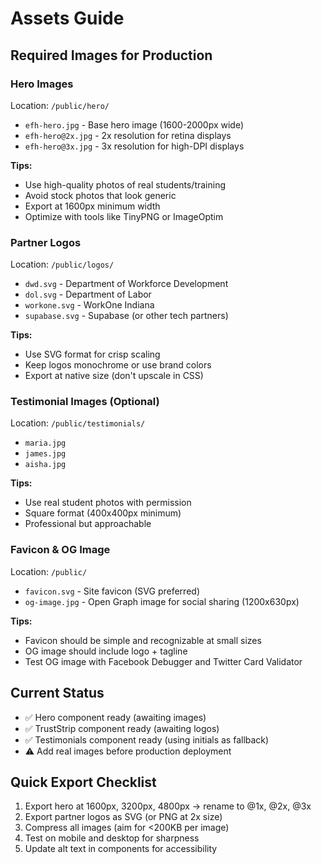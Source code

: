 # Assets Guide

## Required Images for Production

### Hero Images

Location: `/public/hero/`

- `efh-hero.jpg` - Base hero image (1600-2000px wide)
- `efh-hero@2x.jpg` - 2x resolution for retina displays
- `efh-hero@3x.jpg` - 3x resolution for high-DPI displays

**Tips:**

- Use high-quality photos of real students/training
- Avoid stock photos that look generic
- Export at 1600px minimum width
- Optimize with tools like TinyPNG or ImageOptim

### Partner Logos

Location: `/public/logos/`

- `dwd.svg` - Department of Workforce Development
- `dol.svg` - Department of Labor
- `workone.svg` - WorkOne Indiana
- `supabase.svg` - Supabase (or other tech partners)

**Tips:**

- Use SVG format for crisp scaling
- Keep logos monochrome or use brand colors
- Export at native size (don't upscale in CSS)

### Testimonial Images (Optional)

Location: `/public/testimonials/`

- `maria.jpg`
- `james.jpg`
- `aisha.jpg`

**Tips:**

- Use real student photos with permission
- Square format (400x400px minimum)
- Professional but approachable

### Favicon & OG Image

Location: `/public/`

- `favicon.svg` - Site favicon (SVG preferred)
- `og-image.jpg` - Open Graph image for social sharing (1200x630px)

**Tips:**

- Favicon should be simple and recognizable at small sizes
- OG image should include logo + tagline
- Test OG image with Facebook Debugger and Twitter Card Validator

## Current Status

- ✅ Hero component ready (awaiting images)
- ✅ TrustStrip component ready (awaiting logos)
- ✅ Testimonials component ready (using initials as fallback)
- ⚠️ Add real images before production deployment

## Quick Export Checklist

1. Export hero at 1600px, 3200px, 4800px → rename to @1x, @2x, @3x
2. Export partner logos as SVG (or PNG at 2x size)
3. Compress all images (aim for <200KB per image)
4. Test on mobile and desktop for sharpness
5. Update alt text in components for accessibility
